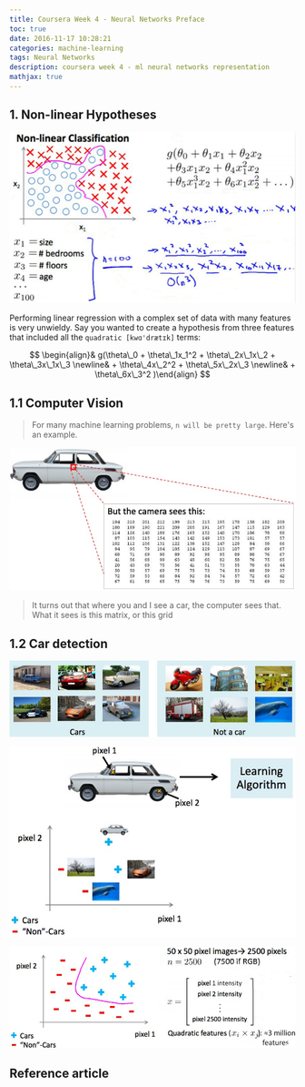 ```yaml
---
title: Coursera Week 4 - Neural Networks Preface
toc: true
date: 2016-11-17 10:28:21
categories: machine-learning
tags: Neural Networks
description: coursera week 4 - ml neural networks representation
mathjax: true
---
```


<script type="text/x-mathjax-config">
  MathJax.Hub.Config({
    extensions: ["tex2jax.js"],
    jax: ["input/TeX"],
    tex2jax: {
      inlineMath: [ ['$','$'], ['\\(','\\)'] ],
      displayMath: [ ['$$','$$']],
      processEscapes: true
    }
  });
</script>
<script type="text/javascript" src="https://cdn.mathjax.org/mathjax/latest/MathJax.js?config=TeX-AMS_HTML,http://myserver.com/MathJax/config/local/local.js">
</script>


## 1. Non-linear Hypotheses

![Non-linear Hypotheses][1]

Performing linear regression with a complex set of data with many features is very unwieldy. Say you wanted to create a hypothesis from three features that included all the `quadratic [kwɑ'drætɪk]` terms:

$$
\begin{align}& g(\theta\_0 + \theta\_1x_1^2 + \theta\_2x\_1x\_2 + \theta\_3x\_1x\_3 \newline& + \theta\_4x\_2^2 + \theta\_5x\_2x\_3 \newline& + \theta\_6x\_3^2 )\end{align}
$$

## 1.1 Computer Vision

> For many machine learning problems, `n will be pretty large`. Here's an example. 


![Computer Vision][2]

> It turns out that where you and I see a car, the computer sees that. What it sees is this matrix, or this grid

## 1.2 Car detection

![Computer Vision][3]

![Computer Vision][4]

![Computer Vision][5]

## Reference article

[1]: /images/ml/ml-ng-w4-01-01.png
[2]: /images/ml/ml-ng-w4-01-02.png
[3]: /images/ml/ml-ng-w4-01-03.png
[4]: /images/ml/ml-ng-w4-01-04.png
[5]: /images/ml/ml-ng-w4-01-05.png
